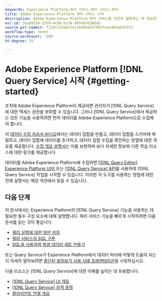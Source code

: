 ```yaml
---
keywords: Experience Platform;쿼리 서비스;쿼리 서비스;쿼리
title: Adobe Experience Platform 쿼리 서비스 시작
description: Adobe Experience Platform 쿼리 서비스를 완전히 활용하는 데 필요한 단계에 대한 분류
exl-id: 36ab9354-23f9-4cb8-bcd4-00fe076386ab
source-git-commit: f129c215ebc5dc169b9a7ef9b3faa3463ab413f3
workflow-type: tm+mt
source-wordcount: '243'
ht-degree: 1%

---
```


# Adobe Experience Platform [!DNL Query Service] 시작 {#getting-started}

조직에 Adobe Experience Platform이 제공되면 관리자가 [!DNL Query Service]에 대한 액세스 권한을 부여할 수 있습니다. 그러나 [!DNL Query Service]에서 제공하는 모든 기능을 사용하려면 먼저 데이터를 Adobe Experience Platform으로 수집해야 합니다.

이 [데이터 수집 자습서 비디오](https://experienceleague.adobe.com/docs/platform-learn/tutorials/data-ingestion/create-datasets-and-ingest-data.html?lang=ko)에서는 데이터 집합을 만들고, 데이터 집합을 스키마에 매핑하고, 데이터 집합에 데이터를 추가하고, 데이터 집합 수집을 확인하는 방법에 대한 개요를 제공합니다. [수집 개요 설명서](../../ingestion/home.md)는 이를 보완하며 보다 자세한 정보와 다른 학습 리소스에 대한 링크를 제공합니다.

데이터를 Adobe Experience Platform에 수집하면 [[!DNL Query Editor] Experience Platform UI의 ](../ui/user-guide.md) 또는 [[!DNL Query Service] API](../api/getting-started.md)를 사용하여 [!DNL Query Service] 작업을 시작할 수 있습니다. 이러한 각 도구를 사용하는 방법에 대한 전체 설명서는 해당 섹션에서 찾을 수 있습니다.

## 다음 단계

이 문서에서는 Experience Platform의 [!DNL Query Service] 기능을 사용하는 데 필요한 필수 구성 요소에 대해 설명합니다. 쿼리 서비스 기능을 빠르게 시작하려면 다음 문서를 읽는 것이 좋습니다.

- [쿼리 실행에 대한 일반 지침](../best-practices/writing-queries.md)
- [쿼리 서비스의 SQL 구문](../sql/syntax.md)
- [SQL을 사용하여 파생 데이터 세트 만들기](../data-distiller/derived-datasets/create-derived-datasets-with-sql.md)

또는 Query Service가 Experience Platform에서 데이터 처리에 어떻게 도움이 되는지 자세히 알아보려면 [중단된 찾아보기 사용 사례 프레젠테이션](../use-cases/abandoned-browse.md#video-example)을 시청하십시오.

다음 리소스는 [!DNL Query Service]에 대한 이해를 높이는 데 유용합니다.

- [[!DNL Query Service] UI 개요](../ui/overview.md)
- [[!DNL Query Service] 자격 증명](../ui/credentials.md)
- [클라이언트 연결 개요](../clients/overview.md)
